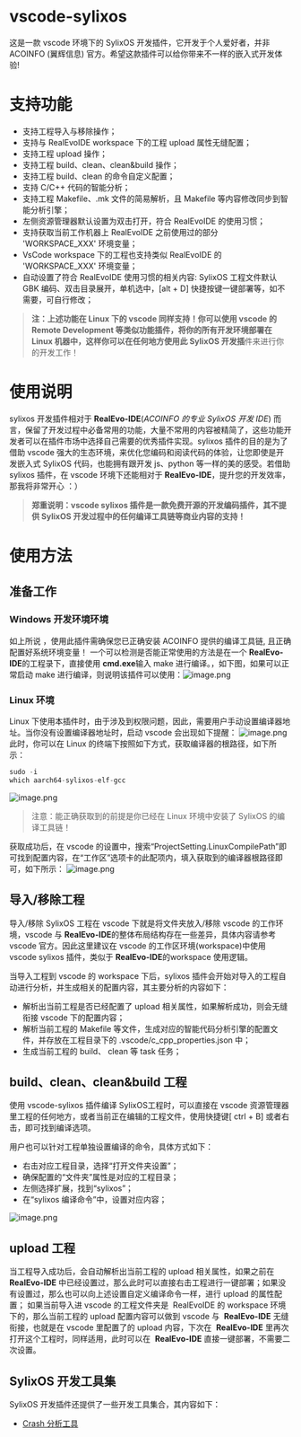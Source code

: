 # vscode-sylixos


这是一款 vscode 环境下的 SylixOS 开发插件，它开发于个人爱好者，并非 ACOINFO (翼辉信息) 官方。希望这款插件可以给你带来不一样的嵌入式开发体验!


# 支持功能


- 支持工程导入与移除操作；
- 支持与 RealEvoIDE workspace 下的工程 upload 属性无缝配置；
- 支持工程 upload 操作；
- 支持工程 build、clean、clean&build 操作；
- 支持工程 build、clean 的命令自定义配置；
- 支持 C/C++ 代码的智能分析；
- 支持工程 Makefile、.mk 文件的简易解析，且 Makefile 等内容修改同步到智能分析引擎；
- 左侧资源管理器默认设置为双击打开，符合 RealEvoIDE 的使用习惯；
- 支持获取当前工作机器上 RealEvoIDE 之前使用过的部分 'WORKSPACE_XXX' 环境变量；
- VsCode workspace 下的工程也支持类似 RealEvoIDE 的 'WORKSPACE_XXX' 环境变量；
- 自动设置了符合 RealEvoIDE 使用习惯的相关内容: SylixOS 工程文件默认 GBK 编码、双击目录展开，单机选中，[alt + D] 快捷按键一键部署等，如不需要，可自行修改；



> **注：**上述功能在** Linux **下的 vscode 同样支持！你可以使用 vscode 的 Remote Development 等类似功能插件，将你的所有开发环境部署在 Linux 机器中，这样你可以在任何地方使用**此 SylixOS 开发插**件来进行你的开发工作！



# 使用说明


sylixos 开发插件相对于 **RealEvo-IDE**(_ACOINFO 的专业 SylixOS 开发 IDE_) 而言，保留了开发过程中必备常用的功能，大量不常用的内容被精简了，这些功能开发者可以在插件市场中选择自己需要的优秀插件实现。sylixos 插件的目的是为了借助 vscode 强大的生态环境，来优化您编码和阅读代码的体验，让您即使是开发嵌入式 SylixOS 代码，也能拥有跟开发 js、python 等一样的美的感受。若借助 sylixos 插件，在 vscode 环境下还能相对于 **RealEvo-IDE**，提升您的开发效率，那我将非常开心 ：）


> **郑重说明：vscode sylixos 插件是一款免费开源的开发编码插件，其不提供 SylixOS 开发过程中的任何编译工具链等商业内容的支持！**



# 使用方法


## 准备工作


### Windows 开发环境环境


如上所说 ，使用此插件需确保您已正确安装 ACOINFO 提供的编译工具链, 且正确配置好系统环境变量！
一个可以检测是否能正常使用的方法是在一个 **RealEvo-IDE**的工程录下，直接使用 **cmd.exe**输入 make 进行编译。，如下图，如果可以正常启动 make 进行编译，则说明该插件可以使用：![image.png](https://cdn.nlark.com/yuque/0/2021/png/12582765/1631676435407-b62d21bf-12ce-4ded-b147-5a1e12a8848d.png#align=left&display=inline&height=260&margin=%5Bobject%20Object%5D&name=image.png&originHeight=519&originWidth=993&size=32559&status=done&style=none&width=496.5#id=CiBv8&originHeight=519&originWidth=993&originalType=binary&ratio=1&status=done&style=none#id=PFjaL&originHeight=519&originWidth=993&originalType=binary&ratio=1&status=done&style=none)


### Linux 环境


Linux 下使用本插件时，由于涉及到权限问题，因此，需要用户手动设置编译器地址。当你没有设置编译器地址时，启动 vscode 会出现如下提醒：
![image.png](https://cdn.nlark.com/yuque/0/2021/png/12582765/1636538539268-a335eeb2-0412-475b-83d6-baa123fee062.png#clientId=uaa41c0d3-29f9-4&from=paste&height=313&id=u677bb466&margin=%5Bobject%20Object%5D&name=image.png&originHeight=625&originWidth=910&originalType=binary&ratio=1&size=47827&status=done&style=none&taskId=u42dc4bb3-c527-414b-8b04-f9e58bf30ed&width=455)
此时，你可以在 Linux 的终端下按照如下方式，获取编译器的根路径，如下所示：
```c
sudo -i
which aarch64-sylixos-elf-gcc
```
![image.png](https://cdn.nlark.com/yuque/0/2021/png/12582765/1636538625042-011da001-5d1d-423b-bbfc-1aa28c1aaf3c.png#clientId=uaa41c0d3-29f9-4&from=paste&height=137&id=ub7c8f501&margin=%5Bobject%20Object%5D&name=image.png&originHeight=204&originWidth=831&originalType=binary&ratio=1&size=21835&status=done&style=none&taskId=u60bbb840-77b1-4ac0-9948-ca136338677&width=559.5)
> 注意：能正确获取到的前提是你已经在 Linux 环境中安装了 SylixOS 的编译工具链！

获取成功后，在 vscode 的设置中，搜索“ProjectSetting.LinuxCompilePath”即可找到配置内容，在“工作区”选项卡的此配项内，填入获取到的编译器根路径即可，如下所示：
![image.png](https://cdn.nlark.com/yuque/0/2021/png/12582765/1636538806619-eb45473f-8a38-464c-8ae5-a99952b2adf2.png#clientId=uaa41c0d3-29f9-4&from=paste&height=147&id=u6474701d&margin=%5Bobject%20Object%5D&name=image.png&originHeight=234&originWidth=971&originalType=binary&ratio=1&size=19574&status=done&style=none&taskId=u130471e8-6145-4b2e-85b9-dfc16cb5cc5&width=609.5)
​

## 导入/移除工程


导入/移除 SylixOS 工程在 vscode 下就是将文件夹放入/移除 vscode 的工作环境，vscode 与 **RealEvo-IDE**的整体布局结构存在一些差异，具体内容请参考 vscode 官方。因此这里建议在 vscode 的工作区环境(workspace)中使用 vscode sylixos 插件，类似于 **RealEvo-IDE**的workspace 使用逻辑。


当导入工程到 vscode 的 workspace 下后，sylixos 插件会开始对导入的工程自动进行分析，并生成相关的配置内容，其主要分析的内容如下：


- 解析出当前工程是否已经配置了 upload 相关属性，如果解析成功，则会无缝衔接 vscode 下的配置内容；
- 解析当前工程的 Makefile 等文件，生成对应的智能代码分析引擎的配置文件，并存放在工程目录下的 .vscode/c_cpp_properties.json 中；
- 生成当前工程的 build、 clean 等 task 任务；



## build、clean、clean&build 工程


使用 vscode-sylixos 插件编译 SylixOS工程时，可以直接在 vscode 资源管理器里工程的任何地方，或者当前正在编辑的工程文件，使用快捷键[ ctrl + B] 或者右击，即可找到编译选项。


用户也可以针对工程单独设置编译的命令，具体方式如下：


- 右击对应工程目录，选择“打开文件夹设置”；
- 确保配置的“文件夹”属性是对应的工程目录；
- 左侧选择扩展，找到“sylixos”；
- 在“sylixos 编译命令”中，设置对应内容；



![image.png](https://cdn.nlark.com/yuque/0/2021/png/12582765/1636439036768-ddc0b876-64e1-4a01-bb26-537276c2904d.png#clientId=uaa41c0d3-29f9-4&from=paste&height=363&id=u38e7d034&margin=%5Bobject%20Object%5D&name=image.png&originHeight=725&originWidth=1411&originalType=binary&ratio=1&size=79433&status=done&style=none&taskId=u836bb0ab-60ed-454e-b531-77f863d71d0&width=705.5#id=JlNLj&originHeight=725&originWidth=1411&originalType=binary&ratio=1&status=done&style=none)


## upload 工程


当工程导入成功后，会自动解析出当前工程的 upload 相关属性，如果之前在 **RealEvo-IDE** 中已经设置过，那么此时可以直接右击工程进行一键部署；如果没有设置过，那么也可以向上述设置自定义编译命令一样，进行 upload 的属性配置；
如果当前导入进 vscode 的工程文件夹是  RealEvoIDE 的 workspace 环境下的，那么当前工程的 upload 配置内容可以做到 vscode 与  **RealEvo-IDE** 无缝衔接，也就是在 vscode 里配置了的 upload 内容，下次在  **RealEvo-IDE** 里再次打开这个工程时，同样适用，此时可以在  **RealEvo-IDE** 直接一键部署，不需要二次设置。


## SylixOS 开发工具集
SylixOS 开发插件还提供了一些开发工具集合，其内容如下：

- [Crash 分析工具](http://blog.wupc.xyz:8181/index.php/archives/12/#cl-11)
